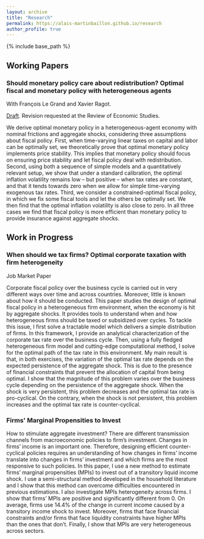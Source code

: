 ```yaml
---
layout: archive
title: "Research"
permalink: https://alais-martinbaillon.github.io/research
author_profile: true
---
```


<!-- {% if author.googlescholar %}
  <!-- You can also find my articles on <u><a href="{{author.googlescholar}}">my Google Scholar profile</a>.</u> -->
<!-- {% endif %}

{% include base_path %}

{% for post in site.publications reversed %}
  {% include archive-single.html %}
{% endfor %} -->
 <!-- --> 


 {% include base_path %}

## Working Papers ##

### Should monetary policy care about redistribution? Optimal fiscal and monetary policy with heterogeneous agents ###
With François Le Grand and Xavier Ragot. 

[Draft](https://alais-martinbaillon.github.io/files/Manuscript_Martin_Baillon_Le_Grand_Ragot.pdf). Revision requested at the Review of Economic Studies.

We derive optimal monetary policy in a heterogeneous-agent economy with nominal frictions and aggregate shocks, considering three assumptions about fiscal policy. First, when time-varying linear taxes on capital and labor can be optimally set, we theoretically prove that optimal monetary policy implements price stability. This implies that monetary policy should focus on ensuring price stability and let fiscal policy deal with redistribution. Second, using both a sequence of simple models and a quantitatively relevant setup, we show that under a standard calibration, the optimal inflation volatility remains low – but positive – when tax rates are constant, and that it tends towards zero when we allow for simple time-varying exogenous tax rates. Third, we consider a constrained-optimal fiscal policy, in which we fix some fiscal tools and let the others be optimally set. We then find that the optimal inflation volatility is also close to zero. In all three cases we find that fiscal policy is more efficient than monetary policy to provide insurance against aggregate shocks.


## Work in Progress ##

### When should we tax firms? Optimal corporate taxation with firm heterogeneity ###
Job Market Paper 

Corporate fiscal policy over the business cycle is carried out in very different ways over time and across countries. Moreover, little is known about how it should be conducted. This paper studies the design of optimal fiscal policy in a heterogeneous firm environment, when the economy is hit by aggregate shocks. It provides tools to understand when and how heterogeneous firms should be taxed or subsidized over cycles. To tackle this issue, I first solve a tractable model which delivers a simple distribution of firms. In this framework, I provide an analytical characterization of the corporate tax rate over the business cycle. Then, using a fully fledged heterogeneous firm model and cutting-edge computational method, I solve for the optimal path of the tax rate in this environment. My main result is that, in both exercises, the variation of the optimal tax rate depends on the expected persistence of the aggregate shock. This is due to the presence of financial constraints that prevent the allocation of capital from being optimal. I show that the magnitude of this problem varies over the business cycle depending on the persistence of the aggregate shock. When the shock is very persistent, this problem decreases and the optimal tax rate is pro-cyclical. On the contrary, when the shock is not persistent, this problem increases and the optimal tax rate is counter-cyclical.

### Firms' Marginal Propensities to Invest ###

How to stimulate aggregate investment? There are different transmission channels from macroeconomic policies to firm’s investment. Changes in firms’ income is an important one. Therefore, designing efficient counter-cyclical policies requires an understanding of how changes in firms’ income translate into changes in firms’ investment and which firms are the most responsive to such policies. In this paper, I use a new method to estimate firms’ marginal propensities (MPIs) to invest out of a transitory liquid income shock. I use a semi-structural method developed in the household literature and I show that this method can overcome difficulties encountered in previous estimations. I also investigate MPIs heterogeneity across firms. I show that firms’ MPIs are positive and significantly different from 0. On average, firms use 14.4% of the change in current income caused by a transitory income shock to invest. Moreover, firms that face financial constraints and/or firms that face liquidity constraints have higher MPIs than the ones that don’t. Finally, I show that MPIs are very heterogeneous across sectors.
